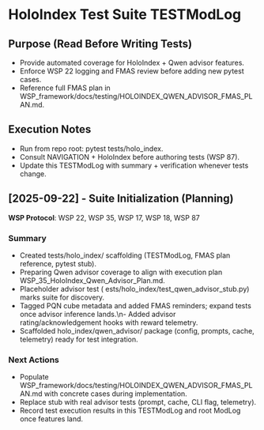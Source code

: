 # HoloIndex Test Suite TESTModLog

## Purpose (Read Before Writing Tests)
- Provide automated coverage for HoloIndex + Qwen advisor features.
- Enforce WSP 22 logging and FMAS review before adding new pytest cases.
- Reference full FMAS plan in WSP_framework/docs/testing/HOLOINDEX_QWEN_ADVISOR_FMAS_PLAN.md.

## Execution Notes
- Run from repo root: pytest tests/holo_index.
- Consult NAVIGATION + HoloIndex before authoring tests (WSP 87).
- Update this TESTModLog with summary + verification whenever tests change.

## [2025-09-22] - Suite Initialization (Planning)
**WSP Protocol**: WSP 22, WSP 35, WSP 17, WSP 18, WSP 87

### Summary
- Created tests/holo_index/ scaffolding (TESTModLog, FMAS plan reference, pytest stub).
- Preparing Qwen advisor coverage to align with execution plan WSP_35_HoloIndex_Qwen_Advisor_Plan.md.
- Placeholder advisor test (	ests/holo_index/test_qwen_advisor_stub.py) marks suite for discovery.
- Tagged PQN cube metadata and added FMAS reminders; expand tests once advisor inference lands.\n- Added advisor rating/acknowledgement hooks with reward telemetry.
- Scaffolded holo_index/qwen_advisor/ package (config, prompts, cache, telemetry) ready for test integration.

### Next Actions
- Populate WSP_framework/docs/testing/HOLOINDEX_QWEN_ADVISOR_FMAS_PLAN.md with concrete cases during implementation.
- Replace stub with real advisor tests (prompt, cache, CLI flag, telemetry).
- Record test execution results in this TESTModLog and root ModLog once features land.
